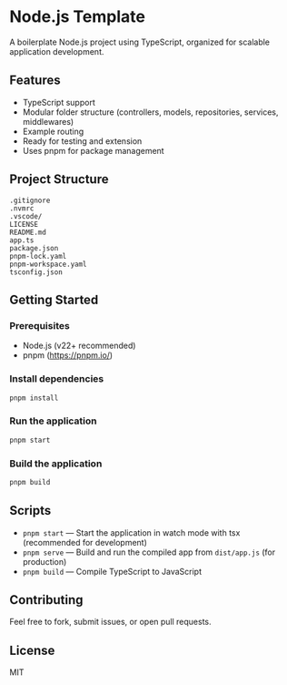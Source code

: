 # Node.js Template

A boilerplate Node.js project using TypeScript, organized for scalable application development.

## Features

- TypeScript support
- Modular folder structure (controllers, models, repositories, services, middlewares)
- Example routing
- Ready for testing and extension
- Uses pnpm for package management

## Project Structure

```
.gitignore
.nvmrc
.vscode/
LICENSE
README.md
app.ts
package.json
pnpm-lock.yaml
pnpm-workspace.yaml
tsconfig.json
```

## Getting Started

### Prerequisites

- Node.js (v22+ recommended)
- pnpm (https://pnpm.io/)

### Install dependencies

```zsh
pnpm install
```

### Run the application

```zsh
pnpm start
```

### Build the application

```zsh
pnpm build
```

## Scripts

- `pnpm start` — Start the application in watch mode with tsx (recommended for development)
- `pnpm serve` — Build and run the compiled app from `dist/app.js` (for production)
- `pnpm build` — Compile TypeScript to JavaScript

## Contributing

Feel free to fork, submit issues, or open pull requests.

## License

MIT
